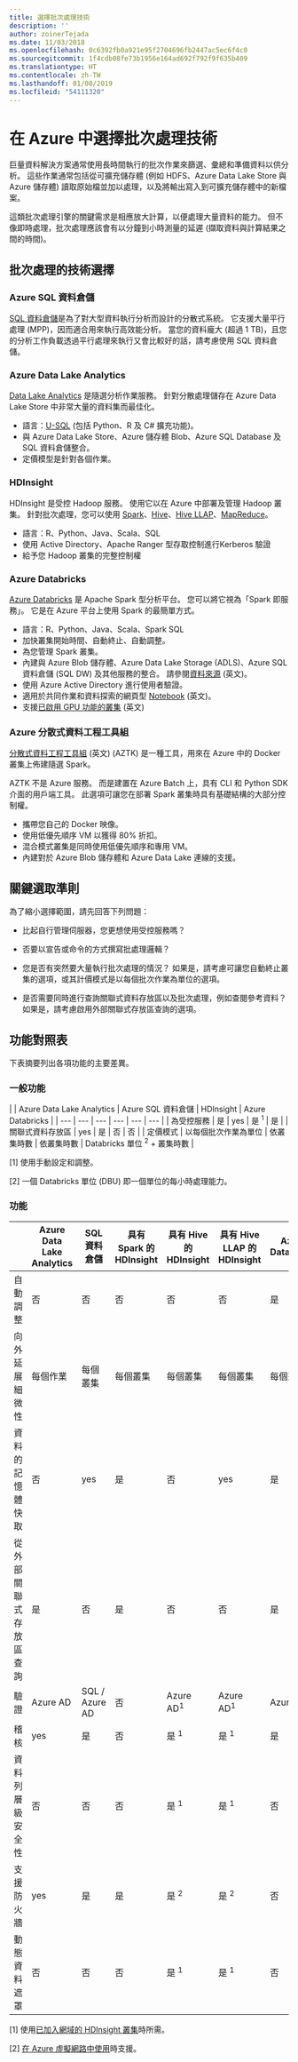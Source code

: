 ```yaml
---
title: 選擇批次處理技術
description: ''
author: zoinerTejada
ms.date: 11/03/2018
ms.openlocfilehash: 0c6392fb0a921e95f2704696fb2447ac5ec6f4c0
ms.sourcegitcommit: 1f4cdb08fe73b1956e164ad692f792f9f635b409
ms.translationtype: HT
ms.contentlocale: zh-TW
ms.lasthandoff: 01/08/2019
ms.locfileid: "54111320"
---
```

# <a name="choosing-a-batch-processing-technology-in-azure"></a>在 Azure 中選擇批次處理技術

巨量資料解決方案通常使用長時間執行的批次作業來篩選、彙總和準備資料以供分析。 這些作業通常包括從可擴充儲存體 (例如 HDFS、Azure Data Lake Store 與 Azure 儲存體) 讀取原始檔並加以處理，以及將輸出寫入到可擴充儲存體中的新檔案。

這類批次處理引擎的關鍵需求是相應放大計算，以便處理大量資料的能力。 但不像即時處理，批次處理應該會有以分鐘到小時測量的延遲 (擷取資料與計算結果之間的時間)。

## <a name="technology-choices-for-batch-processing"></a>批次處理的技術選擇

### <a name="azure-sql-data-warehouse"></a>Azure SQL 資料倉儲

[SQL 資料倉儲](/azure/sql-data-warehouse/)是為了對大型資料執行分析而設計的分散式系統。 它支援大量平行處理 (MPP)，因而適合用來執行高效能分析。 當您的資料龐大 (超過 1 TB)，且您的分析工作負載透過平行處理來執行又會比較好的話，請考慮使用 SQL 資料倉儲。

### <a name="azure-data-lake-analytics"></a>Azure Data Lake Analytics

[Data Lake Analytics](/azure/data-lake-analytics/data-lake-analytics-overview) 是隨選分析作業服務。 針對分散處理儲存在 Azure Data Lake Store 中非常大量的資料集而最佳化。

- 語言：[U-SQL](/azure/data-lake-analytics/data-lake-analytics-u-sql-get-started) (包括 Python、R 及 C# 擴充功能)。
- 與 Azure Data Lake Store、Azure 儲存體 Blob、Azure SQL Database 及 SQL 資料倉儲整合。
- 定價模型是針對各個作業。

### <a name="hdinsight"></a>HDInsight

HDInsight 是受控 Hadoop 服務。 使用它以在 Azure 中部署及管理 Hadoop 叢集。 針對批次處理，您可以使用 [Spark](/azure/hdinsight/spark/apache-spark-overview)、[Hive](/azure/hdinsight/hadoop/hdinsight-use-hive)、[Hive LLAP](/azure/hdinsight/interactive-query/apache-interactive-query-get-started)、[MapReduce](/azure/hdinsight/hadoop/hdinsight-use-mapreduce)。

- 語言：R、Python、Java、Scala、SQL
- 使用 Active Directory、Apache Ranger 型存取控制進行Kerberos 驗證
- 給予您 Hadoop 叢集的完整控制權

### <a name="azure-databricks"></a>Azure Databricks

[Azure Databricks](/azure/azure-databricks/) 是 Apache Spark 型分析平台。 您可以將它視為「Spark 即服務」。 它是在 Azure 平台上使用 Spark 的最簡單方式。

- 語言：R、Python、Java、Scala、Spark SQL
- 加快叢集開始時間、自動終止、自動調整。
- 為您管理 Spark 叢集。
- 內建與 Azure Blob 儲存體、Azure Data Lake Storage (ADLS)、Azure SQL 資料倉儲 (SQL DW) 及其他服務的整合。 請參閱[資料來源](https://docs.azuredatabricks.net/spark/latest/data-sources/index.html) (英文)。
- 使用 Azure Active Directory 進行使用者驗證。
- 適用於共同作業和資料探索的網頁型 [Notebook](https://docs.azuredatabricks.net/user-guide/notebooks/index.html) (英文)。
- 支援[已啟用 GPU 功能的叢集](https://docs.azuredatabricks.net/user-guide/clusters/gpu.html) (英文)

### <a name="azure-distributed-data-engineering-toolkit"></a>Azure 分散式資料工程工具組

[分散式資料工程工具組](https://github.com/azure/aztk) (英文) (AZTK) 是一種工具，用來在 Azure 中的 Docker 叢集上佈建隨選 Spark。

AZTK 不是 Azure 服務。 而是建置在 Azure Batch 上，具有 CLI 和 Python SDK 介面的用戶端工具。 此選項可讓您在部署 Spark 叢集時具有基礎結構的大部分控制權。

- 攜帶您自己的 Docker 映像。
- 使用低優先順序 VM 以獲得 80% 折扣。
- 混合模式叢集是同時使用低優先順序和專用 VM。
- 內建對於 Azure Blob 儲存體和 Azure Data Lake 連線的支援。

## <a name="key-selection-criteria"></a>關鍵選取準則

為了縮小選擇範圍，請先回答下列問題：

- 比起自行管理伺服器，您更想使用受控服務嗎？

- 否要以宣告或命令的方式撰寫批處理邏輯？

- 您是否有突然要大量執行批次處理的情況？ 如果是，請考慮可讓您自動終止叢集的選項，或其計價模式是以每個批次作業為單位的選項。

- 是否需要同時進行查詢關聯式資料存放區以及批次處理，例如查閱參考資料？ 如果是，請考慮啟用外部關聯式存放區查詢的選項。

## <a name="capability-matrix"></a>功能對照表

下表摘要列出各項功能的主要差異。

### <a name="general-capabilities"></a>一般功能

<!-- markdownlint-disable MD033 -->

| | Azure Data Lake Analytics | Azure SQL 資料倉儲 | HDInsight | Azure Databricks |
| --- | --- | --- | --- | --- | --- |
| 為受控服務 | 是 | yes | 是 <sup>1</sup> | 是 |
| 關聯式資料存放區 | yes | 是 | 否 | 否 |
| 定價模式 | 以每個批次作業為單位 | 依叢集時數 | 依叢集時數 | Databricks 單位 <sup>2</sup> + 叢集時數 |

[1] 使用手動設定和調整。

[2] 一個 Databricks 單位 (DBU) 即一個單位的每小時處理能力。

### <a name="capabilities"></a>功能

| | Azure Data Lake Analytics | SQL 資料倉儲 | 具有 Spark 的 HDInsight | 具有 Hive 的 HDInsight | 具有 Hive LLAP 的 HDInsight | Azure Databricks |
| --- | --- | --- | --- | --- | --- | --- |
| 自動調整 | 否 | 否 | 否 | 否 | 否 | 是 |
| 向外延展細微性  | 每個作業 | 每個叢集 | 每個叢集 | 每個叢集 | 每個叢集 | 每個叢集 |
| 資料的記憶體快取 | 否 | yes | 是 | 否 | yes | 是 |
| 從外部關聯式存放區查詢 | 是 | 否 | 是 | 否 | 否 | 是 |
| 驗證  | Azure AD | SQL / Azure AD | 否 | Azure AD<sup>1</sup> | Azure AD<sup>1</sup> | Azure AD |
| 稽核  | yes | 是 | 否 | 是 <sup>1</sup> | 是 <sup>1</sup> | 是 |
| 資料列層級安全性 | 否 | 否 | 否 | 是 <sup>1</sup> | 是 <sup>1</sup> | 否 |
| 支援防火牆 | yes | 是 | 是 | 是 <sup>2</sup> | 是 <sup>2</sup> | 否 |
| 動態資料遮罩 | 否 | 否 | 否 | 是 <sup>1</sup> | 是 <sup>1</sup> | 否 |

<!-- markdownlint-enable MD033 -->

[1] 使用[已加入網域的 HDInsight 叢集](/azure/hdinsight/domain-joined/apache-domain-joined-introduction)時所需。

[2] [在 Azure 虛擬網路中使用](/azure/hdinsight/hdinsight-extend-hadoop-virtual-network)時支援。
